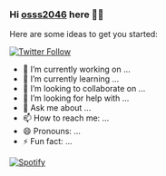 ### Hi [osss2046][website] here 👋👋


Here are some ideas to get you started:

[![Twitter Follow](https://img.shields.io/twitter/follow/Osssssssscar?color=1DA1F2&logo=twitter&style=for-the-badge)](https://twitter.com/intent/follow?screen_name=Osssssssscar)

- 🔭 I’m currently working on ...
- 🌱 I’m currently learning ...
- 👯 I’m looking to collaborate on ...
- 🤔 I’m looking for help with ...
- 💬 Ask me about ...
- 📫 How to reach me: ...
- 😄 Pronouns: ...
- ⚡ Fun fact: ...

[![Spotify](spotify-playing-kyi9f6cw8-osss2046.vercel.app)](https://open.spotify.com/user/USER_NAME)

<!-- LINKS -->
[website]: https://www.google.cl/